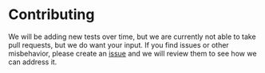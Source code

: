 # Contributing
We will be adding new tests over time, but we are currently not able to take pull requests, but we do want your input. 
If you find issues or other misbehavior, please create an [issue](https://github.com/PowerShell/PowerShell-Tests/issues) and we will review them to see how we can address it.
